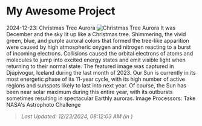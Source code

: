 # My Awesome Project

<!-- APOD Start -->
2024-12-23: Christmas Tree Aurora
![Christmas Tree Aurora](https://apod.nasa.gov/apod/image/2412/AuroraTree_Zhang_960.jpg)
It was December and the sky lit up like a Christmas tree. Shimmering, the vivid green, blue, and purple auroral colors that formed the tree-like apparition were caused by high atmospheric oxygen and nitrogen reacting to a burst of incoming electrons.  Collisions caused the orbital electrons of atoms and molecules to jump into excited energy states and emit visible light when returning to their normal state. The featured image was captured in Djúpivogur, Iceland during the last month of 2023. Our Sun is currently in its most energetic phase of its 11-year cycle, with its high number of active regions and sunspots likely to last into next year. Of course, the Sun has been near solar maximum during this entire year, with its outbursts sometimes resulting in spectacular Earthly auroras.    Image Processors: Take NASA's Astrophoto Challenge
> _Last Updated: 12/23/2024, 08:12:03 AM (in )_
<!-- APOD End -->
